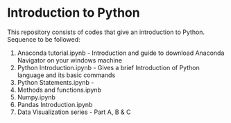# Introduction to Python

This repository consists of codes that give an introduction to Python. 
Sequence to be followed:
  1. Anaconda tutorial.ipynb - Introduction and guide to download Anaconda Navigator on your windows machine
  2. Python Introduction.ipynb - Gives a brief Introduction of Python language and its basic commands
  3. Python Statements.ipynb - 
  4. Methods and functions.ipynb
  5. Numpy.ipynb
  6. Pandas Introduction.ipynb
  7. Data Visualization series - Part A, B & C
